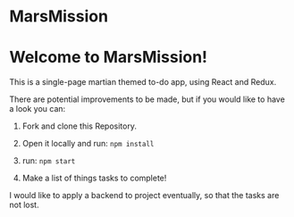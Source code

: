 # MarsMission

# Welcome to MarsMission!

This is a single-page martian themed to-do app, using React and Redux.

There are potential improvements to be made, but if you would like to have a look you can:

1. Fork and clone this Repository.

2. Open it locally and run:
``npm install``

3. run: ``npm start``

4. Make a list of things tasks to complete!

I would like to apply a backend to project eventually, so that the tasks are not lost.
